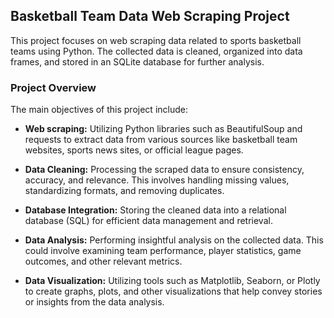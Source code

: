 ## Basketball Team Data Web Scraping Project
This project focuses on web scraping data related to sports basketball teams using Python. The collected data is cleaned, organized into data frames, and stored in an SQLite database for further analysis.

### Project Overview

The main objectives of this project include:

- **Web scraping:** Utilizing Python libraries such as BeautifulSoup and requests to extract data from various sources like basketball team websites, sports news sites, or official league pages. 

- **Data Cleaning:** Processing the scraped data to ensure consistency, accuracy, and relevance. This involves handling missing values, standardizing formats, and removing duplicates.

- **Database Integration:** Storing the cleaned data into a relational database (SQL) for efficient data management and retrieval.

- **Data Analysis:** Performing insightful analysis on the collected data. This could involve examining team performance, player statistics, game outcomes, and other relevant metrics.

- **Data Visualization:** Utilizing tools such as Matplotlib, Seaborn, or Plotly to create graphs, plots, and other visualizations that help convey stories or insights from the data analysis.
